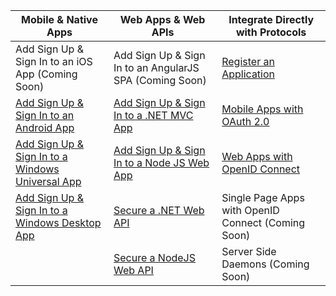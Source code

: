 | Mobile & Native Apps | Web Apps & Web APIs | Integrate Directly with Protocols |
| ----------------------- | ------------------------------- | --------------------- |
| Add Sign Up & Sign In to an iOS App (Coming Soon) | Add Sign Up & Sign In to an AngularJS SPA (Coming Soon) | [Register an Application](active-directory-b2c-app-registration.md) |
| [Add Sign Up & Sign In to an Android App](active-directory-b2c-devquickstarts-android.md) | [Add Sign Up & Sign In to a .NET MVC App](active-directory-b2c-devquickstarts-dotnet-web.md)  | [Mobile Apps with OAuth 2.0](active-directory-b2c-protocols.md#oauth2-authorization-code-flow) |
| [Add Sign Up & Sign In to a Windows Universal App](active-directory-b2c-devquickstarts-win.md) | [Add Sign Up & Sign In to a Node JS Web App](active-directory-b2c-devquickstarts-nodejs-web.md) | [Web Apps with OpenID Connect](active-directory-b2c-protocols.md#openid-connect-sign-in-flow) |
| [Add Sign Up & Sign In to a Windows Desktop App](active-directory-b2c-devquickstarts-wpf.md)| [Secure a .NET Web API](active-directory-b2c-devquickstarts-dotnet-api.md) | Single Page Apps with OpenID Connect (Coming Soon)
|  | [Secure a NodeJS Web API](active-directory-b2c-devquickstarts-nodejs-api.md) | Server Side Daemons (Coming Soon) |
